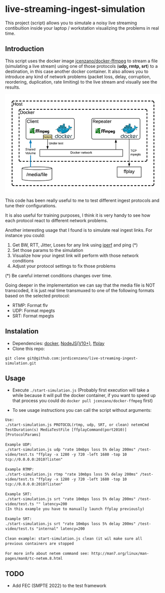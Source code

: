 # live-streaming-ingest-simulation
This project (script) allows you to simutale a noisy live streaming contibuition inside your laptop / workstation visualizing the problems in real time.

## Introduction
This script uses the docker image [jcenzano/docker-ffmpeg](https://hub.docker.com/r/jcenzano/docker-ffmpeg/) to stream a file (simulating a live stream) using one of those protocols (**udp, rmtp, srt**) to a destination, in this case another docker container.
It also allows you to introduce any kind of network problems (packet loss, delay, corruption, reordering, duplication, rate limiting) to the live stream and visually see the results.

![Block diagram](./pics/live-ingest-blocks.png "Block diagram")

This code has been really useful to me to test different ingest protocols and tune their configurations.

It is also useful for training purposes, I think it is very handy to see how each protocol react to different network problems.

Another interesting usage that I found is to simulate real ingest links. For instance you could:
1. Get BW, RTT, Jitter, Loses for any link using [iperf](https://github.com/esnet/iperf) and ping (*)
2. Set those params to the simulation
3. Visualize how your ingest link will perform with those network conditions
4. Adjust your protocol settings to fix those problems

(*) Be careful internet conditions changes over time.

Going deeper in the implementation we can say that the media file is NOT transcoded, it is just real time transmuxed to one of the following formats based on the selected protocol:
- RTMP: Format flv
- UDP: Format mpegts
- SRT: Format mpegts

## Instalation
- Dependencies: [docker](https://www.docker.com/), [NodeJS(V10+)](https://nodejs.org/en/), [ffplay](https://ffmpeg.org/ffplay.html)
- Clone this repo:
```
git clone git@github.com:jordicenzano/live-streaming-ingest-simulation.git
```

## Usage
- Execute `./start-simulation.js`
(Probably first execution will take a while because it will pull the docker container, if you want to speed up that process you could do `docker pull jcenzano/docker-ffmpeg` first)

- To see usage instructions you can call the script without arguments:
```
Use:
./start-simulation.js PROTOCOL(rtmp, udp, SRT, or clean) netemCmd TestDuration(s) MediaTestFile [ffplayCommand(port2010)] [ProtocolParams]

Example UDP:
./start-simulation.js udp "rate 10mbps loss 5% delay 200ms" /test-video/test.ts "ffplay -x 1280 -y 720 -left 1680 -top 10 tcp://0.0.0.0:2010?listen"

Example RTMP:
./start-simulation.js rtmp "rate 10mbps loss 5% delay 200ms" /test-video/test.ts "ffplay -x 1280 -y 720 -left 1680 -top 10 tcp://0.0.0.0:2010?listen"

Example SRT:
./start-simulation.js srt "rate 10mbps loss 5% delay 200ms" /test-video/test.ts "" latency=200
(In this example you have to manually launch ffplay previously)

Example SRT:
./start-simulation.js srt "rate 10mbps loss 5% delay 200ms" /test-video/test.ts "internal" latency=200

Clean example: start-simulation.js clean (it wil make sure all previous containers are stopped

For more info about netem command see: http://man7.org/linux/man-pages/man8/tc-netem.8.html
```

## TODO
- Add FEC (SMPTE 2022) to the test framework
